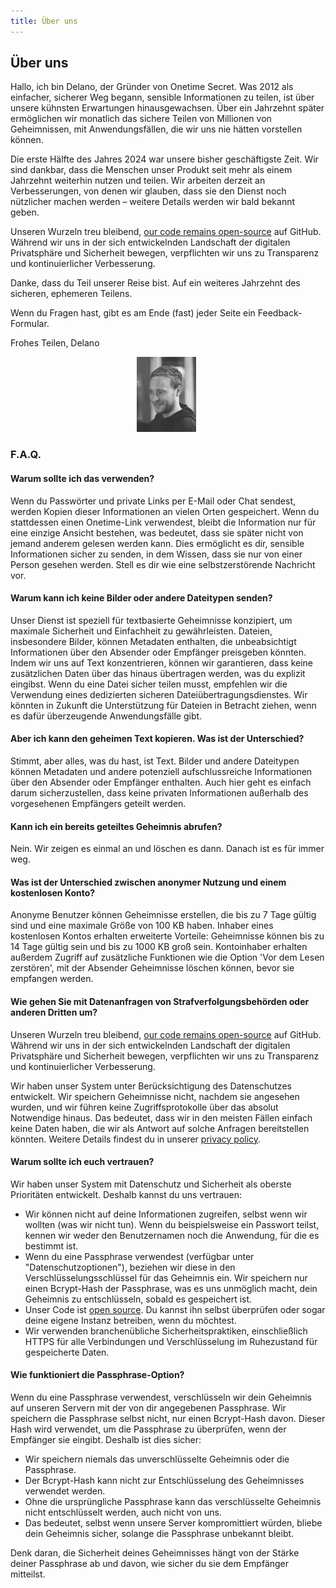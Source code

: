 ```yaml
---
title: Über uns
---
```


<article class="prose dark:prose-invert md:prose-lg lg:prose-xl">
  <h2>
    Über uns
  </h2>

  <p>
    Hallo, ich bin Delano, der Gründer von Onetime Secret. Was 2012 als einfacher, sicherer Weg begann, sensible Informationen zu teilen, ist über unsere kühnsten Erwartungen hinausgewachsen. Über ein Jahrzehnt später ermöglichen wir monatlich das sichere Teilen von Millionen von Geheimnissen, mit Anwendungsfällen, die wir uns nie hätten vorstellen können.
  </p>

  <p>
    Die erste Hälfte des Jahres 2024 war unsere bisher geschäftigste Zeit. Wir sind dankbar, dass die Menschen unser Produkt seit mehr als einem Jahrzehnt weiterhin nutzen und teilen. Wir arbeiten derzeit an Verbesserungen, von denen wir glauben, dass sie den Dienst noch nützlicher machen werden – weitere Details werden wir bald bekannt geben.
  </p>

  <p>
    Unseren Wurzeln treu bleibend, <a href="https://github.com/onetimesecret/onetimesecret">our code remains open-source</a> auf GitHub. Während wir uns in der sich entwickelnden Landschaft der digitalen Privatsphäre und Sicherheit bewegen, verpflichten wir uns zu Transparenz und kontinuierlicher Verbesserung.
  </p>

  <p>
    Danke, dass du Teil unserer Reise bist. Auf ein weiteres Jahrzehnt des sicheren, ephemeren Teilens.
  </p>

  <p>
    Wenn du Fragen hast, gibt es am Ende (fast) jeder Seite ein Feedback-Formular.
  </p>

  <p>
    Frohes Teilen,
Delano
  </p>

  <p style="margin-left: 40%; margin-right: 40%">
    <a
      href="https://delanotes.com/"
      title="Delano Mandelbaum"><img
        src="/public/etc/img/delano-g.png"
        width="95"
        height="120"
        border="0"
      /></a>
  </p>

  <h3>F.A.Q.</h3>

  <h4>Warum sollte ich das verwenden?</h4>
  <p>
    Wenn du Passwörter und private Links per E-Mail oder Chat sendest, werden Kopien dieser Informationen an vielen Orten gespeichert. Wenn du stattdessen einen Onetime-Link verwendest, bleibt die Information nur für eine einzige Ansicht bestehen, was bedeutet, dass sie später nicht von jemand anderem gelesen werden kann. Dies ermöglicht es dir, sensible Informationen sicher zu senden, in dem Wissen, dass sie nur von einer Person gesehen werden. Stell es dir wie eine selbstzerstörende Nachricht vor.
  </p>

  <h4>Warum kann ich keine Bilder oder andere Dateitypen senden?</h4>
  <p>
    Unser Dienst ist speziell für textbasierte Geheimnisse konzipiert, um maximale Sicherheit und Einfachheit zu gewährleisten. Dateien, insbesondere Bilder, können Metadaten enthalten, die unbeabsichtigt Informationen über den Absender oder Empfänger preisgeben könnten. Indem wir uns auf Text konzentrieren, können wir garantieren, dass keine zusätzlichen Daten über das hinaus übertragen werden, was du explizit eingibst. Wenn du eine Datei sicher teilen musst, empfehlen wir die Verwendung eines dedizierten sicheren Dateiübertragungsdienstes. Wir könnten in Zukunft die Unterstützung für Dateien in Betracht ziehen, wenn es dafür überzeugende Anwendungsfälle gibt.
  </p>

  <h4>Aber ich kann den geheimen Text kopieren. Was ist der Unterschied?</h4>
  <p>
    Stimmt, aber alles, was du hast, ist Text. Bilder und andere Dateitypen können Metadaten und andere potenziell aufschlussreiche Informationen über den Absender oder Empfänger enthalten. Auch hier geht es einfach darum sicherzustellen, dass keine privaten Informationen außerhalb des vorgesehenen Empfängers geteilt werden.
  </p>

  <h4>Kann ich ein bereits geteiltes Geheimnis abrufen?</h4>
  <p>
    Nein. Wir zeigen es einmal an und löschen es dann. Danach ist es für immer weg.
  </p>

  <h4>Was ist der Unterschied zwischen anonymer Nutzung und einem kostenlosen Konto?</h4>
  <p>
    Anonyme Benutzer können Geheimnisse erstellen, die bis zu 7 Tage gültig sind und eine maximale Größe von 100 KB haben. Inhaber eines kostenlosen Kontos erhalten erweiterte Vorteile: Geheimnisse können bis zu 14 Tage gültig sein und bis zu 1000 KB groß sein. Kontoinhaber erhalten außerdem Zugriff auf zusätzliche Funktionen wie die Option 'Vor dem Lesen zerstören', mit der Absender Geheimnisse löschen können, bevor sie empfangen werden.
  </p>

  <h4>Wie gehen Sie mit Datenanfragen von Strafverfolgungsbehörden oder anderen Dritten um?</h4>
  <p>
    Unseren Wurzeln treu bleibend, <a href="https://github.com/onetimesecret/onetimesecret">our code remains open-source</a> auf GitHub. Während wir uns in der sich entwickelnden Landschaft der digitalen Privatsphäre und Sicherheit bewegen, verpflichten wir uns zu Transparenz und kontinuierlicher Verbesserung.
  </p>
  <p>
    Wir haben unser System unter Berücksichtigung des Datenschutzes entwickelt. Wir speichern Geheimnisse nicht, nachdem sie angesehen wurden, und wir führen keine Zugriffsprotokolle über das absolut Notwendige hinaus. Das bedeutet, dass wir in den meisten Fällen einfach keine Daten haben, die wir als Antwort auf solche Anfragen bereitstellen könnten. Weitere Details findest du in unserer <a href="/privacy">privacy policy</a>.
  </p>

  <h4>Warum sollte ich euch vertrauen?</h4>
  <p>
    Wir haben unser System mit Datenschutz und Sicherheit als oberste Prioritäten entwickelt. Deshalb kannst du uns vertrauen:
  </p>
  <ul>
    <li>Wir können nicht auf deine Informationen zugreifen, selbst wenn wir wollten (was wir nicht tun). Wenn du beispielsweise ein Passwort teilst, kennen wir weder den Benutzernamen noch die Anwendung, für die es bestimmt ist.</li>
    <li>Wenn du eine Passphrase verwendest (verfügbar unter "Datenschutzoptionen"), beziehen wir diese in den Verschlüsselungsschlüssel für das Geheimnis ein. Wir speichern nur einen Bcrypt-Hash der Passphrase, was es uns unmöglich macht, dein Geheimnis zu entschlüsseln, sobald es gespeichert ist.</li>
    <li>Unser Code ist <a href="https://github.com/onetimesecret/onetimesecret">open source</a>. Du kannst ihn selbst überprüfen oder sogar deine eigene Instanz betreiben, wenn du möchtest.</li>
    <li>Wir verwenden branchenübliche Sicherheitspraktiken, einschließlich HTTPS für alle Verbindungen und Verschlüsselung im Ruhezustand für gespeicherte Daten.</li>
  </ul>

  <h4>Wie funktioniert die Passphrase-Option?</h4>
  <p>
    Wenn du eine Passphrase verwendest, verschlüsseln wir dein Geheimnis auf unseren Servern mit der von dir angegebenen Passphrase. Wir speichern die Passphrase selbst nicht, nur einen Bcrypt-Hash davon. Dieser Hash wird verwendet, um die Passphrase zu überprüfen, wenn der Empfänger sie eingibt. Deshalb ist dies sicher:
  </p>
  <ul>
    <li>Wir speichern niemals das unverschlüsselte Geheimnis oder die Passphrase.</li>
    <li>Der Bcrypt-Hash kann nicht zur Entschlüsselung des Geheimnisses verwendet werden.</li>
    <li>Ohne die ursprüngliche Passphrase kann das verschlüsselte Geheimnis nicht entschlüsselt werden, auch nicht von uns.</li>
    <li>Das bedeutet, selbst wenn unsere Server kompromittiert würden, bliebe dein Geheimnis sicher, solange die Passphrase unbekannt bleibt.</li>
  </ul>
  <p>
    Denk daran, die Sicherheit deines Geheimnisses hängt von der Stärke deiner Passphrase ab und davon, wie sicher du sie dem Empfänger mitteilst.
  </p>
</article>
